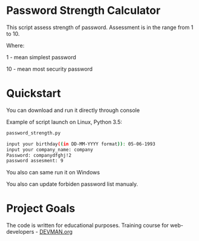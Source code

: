 # Password Strength Calculator

This script assess strength of password. Assessment is in the range from 1 to 10.

Where:

1 - mean simplest password

10 - mean most security password

# Quickstart

You can download and run it directly through console

Example of script launch on Linux, Python 3.5:

```bash
password_strength.py

input your birthday((in DD-MM-YYYY format)): 05-06-1993
input your company_name: company
Password: companydfghj!2
password assesment: 9

```
You also can same run it on Windows

You also can update forbiden password list manualy.

# Project Goals

The code is written for educational purposes. Training course for web-developers - [DEVMAN.org](https://devman.org)
